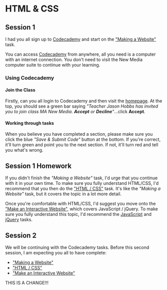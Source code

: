 # HTML & CSS

## Session 1

I had you all sign up to [Codecademy](http://codecademy.com) and start on the ["Making a Website"](http://www.codecademy.com/en/skills/make-a-website/) task.

You can access [Codecademy](http://codecademy.com) from anywhere, all you need is a computer with an internet connection. You don't need to visit the New Media computer suite to continue with your learning.

### Using Codecademy

#### Join the Class
Firstly, can you all login to Codecademy and then visit the [homepage](http://codecademy.com). At the top, you should see a green bar saying *"Teacher Jason Hobbs has invited you to join class MA New Media. __Accept__ or __Decline__"*...click __Accept__.

#### Working through tasks

When you believe you have completed a section, please make sure you click the blue *"Save & Submit Code"* button at the bottom. If you're correct, it'll turn green and point you to the next section. If not, it'll turn red and tell you what's wrong.

## Session 1 Homework

If you didn't finish the *"Making a Website"* task, I'd urge that you continue with it in your own time. To make sure you fully understand HTML/CSS, I'd recommend that you then do the ["HTML / CSS"](http://www.codecademy.com/en/tracks/web) task. It's like the *"Making a Website"* task, but it covers the topic in a lot more detail.

Once you're comfortable with HTML/CSS, I'd suggest you move onto the ["Make an Interactive Website"](http://www.codecademy.com/en/skills/make-an-interactive-website/), which covers JavaScript / jQuery. To make sure you fully understand this topic, I'd recommend the [JavaScript](http://www.codecademy.com/en/tracks/javascript) and [jQuery](http://www.codecademy.com/en/tracks/jquery) tasks.

## Session 2

We will be continuing with the Codecademy tasks. Before this second session, I am expecting you all to have complete:

* ["Making a Website"](http://www.codecademy.com/en/skills/make-a-website/)
* ["HTML / CSS"](http://www.codecademy.com/en/tracks/web)
* ["Make an Interactive Website"](http://www.codecademy.com/en/skills/make-an-interactive-website/)

THIS IS A CHANGE!!!